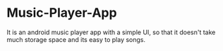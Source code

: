 # Music-Player-App
It is an android music player app with a simple UI, so that it doesn't take much storage space and its easy to play songs.
